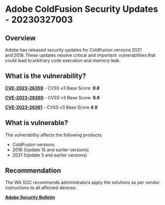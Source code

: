 # Adobe ColdFusion Security Updates - 20230327003

## Overview

Adobe has released security updates for ColdFusion versions 2021 and 2018. These updates resolve critical and important  vulnerabilities that could lead to arbitrary code execution and memory leak.

## What is the vulnerability?

[**CVE-2023-26359**](https://cve.mitre.org/cgi-bin/cvename.cgi?name=CVE-2023-26359) - CVSS v3 Base Score: ***9.8***

[**CVE-2023-26360**](https://cve.mitre.org/cgi-bin/cvename.cgi?name=CVE-2023-26360) - CVSS v3 Base Score: **8.6**

[**CVE-2023-26361**](https://cve.mitre.org/cgi-bin/cvename.cgi?name=CVE-2023-26361) - CVSS v3 Base Score **4.9**

## What is vulnerable?

The vulnerability affects the following products:

- ColdFusion versions:
- 2018 (Update 15 and earlier versions)
- 2021 (Update 5 and earlier versions)

## Recommendation

The WA SOC recommends administrators apply the solutions as per vendor instructions to all affected devices:

[**Adobe Security Bulletin**](https://helpx.adobe.com/security/products/coldfusion/apsb23-25.html)
